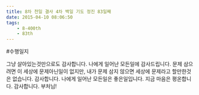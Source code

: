 ```yaml
---
title: 8차 천일 결사 4차 백일 기도 정진 83일째
date: 2015-04-10 08:06:50
tags:
    - 8-400th
    - 83th
---
```


#수행일지

그냥 살아있는것만으로도 감사합니다. 나에게 일어난 모든일에 감사드립니다. 문제 삼으려면 이 세상에 문제아닌일이 없지만, 내가 문제 삼지 않으면 세상에 문제라고 할만한것은 없습니다. 감사합니다. 나에게 일어난 모든일은 좋은일입니다. 지금 마음은 평온합니다. 감사합니다. 부처님!
